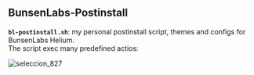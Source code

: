 ## BunsenLabs-Postinstall
**`bl-postinstall.sh`**: my personal postinstall script, themes and configs for BunsenLabs Helium.  
The script exec many predefined actios:



![seleccion_827](https://user-images.githubusercontent.com/32820131/40361602-3476698e-5dca-11e8-9aa4-2d91e4e734eb.png)

